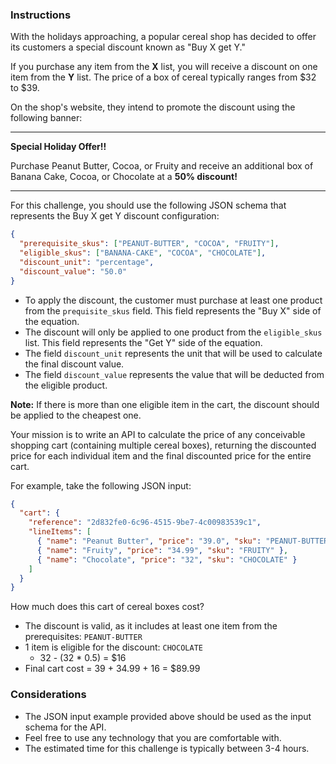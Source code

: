 ### Instructions

With the holidays approaching, a popular cereal shop has decided to offer its customers a special discount known as "Buy X get Y."

If you purchase any item from the **X** list, you will receive a discount on one item from the **Y** list. The price of a box of cereal typically ranges from $32 to $39.

On the shop's website, they intend to promote the discount using the following banner:

---

**Special Holiday Offer!!**

Purchase Peanut Butter, Cocoa, or Fruity and receive an additional box of Banana Cake, Cocoa, or Chocolate at a **50% discount!**

---

For this challenge, you should use the following JSON schema that represents the Buy X get Y discount configuration:

```json
{
  "prerequisite_skus": ["PEANUT-BUTTER", "COCOA", "FRUITY"],
  "eligible_skus": ["BANANA-CAKE", "COCOA", "CHOCOLATE"],
  "discount_unit": "percentage",
  "discount_value": "50.0"
} 
```

- To apply the discount, the customer must purchase at least one product from the `prequisite_skus` field. This field represents the "Buy X" side of the equation.
- The discount will only be applied to one product from the `eligible_skus` list. This field represents the "Get Y" side of the equation.
- The field `discount_unit` represents the unit that will be used to calculate the final discount value.
- The field `discount_value` represents the value that will be deducted from the eligible product.

**Note:** If there is more than one eligible item in the cart, the discount should be applied to the cheapest one.

Your mission is to write an API to calculate the price of any conceivable shopping cart (containing multiple cereal boxes), returning the discounted price for each individual item and the final discounted price for the entire cart.

For example, take the following JSON input:

```json
{
  "cart": {
    "reference": "2d832fe0-6c96-4515-9be7-4c00983539c1",
    "lineItems": [
      { "name": "Peanut Butter", "price": "39.0", "sku": "PEANUT-BUTTER" },
      { "name": "Fruity", "price": "34.99", "sku": "FRUITY" },
      { "name": "Chocolate", "price": "32", "sku": "CHOCOLATE" }
    ]
  }
}
```

How much does this cart of cereal boxes cost?

- The discount is valid, as it includes at least one item from the prerequisites: `PEANUT-BUTTER`
- 1 item is eligible for the discount: `CHOCOLATE`
    - 32 - (32 * 0.5) = $16
- Final cart cost = 39 + 34.99 + 16 = $89.99

### Considerations

- The JSON input example provided above should be used as the input schema for the API.
- Feel free to use any technology that you are comfortable with.
- The estimated time for this challenge is typically between 3-4 hours.

